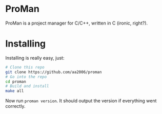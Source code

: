 # ProMan
ProMan is a project manager for C/C++, written in C (ironic, right?).

# Installing
Installing is really easy, just:
```bash
# Clone this repo
git clone https://github.com/aa2006/proman
# Go into the repo
cd proman
# Build and install
make all
```
Now run `proman version`. It should output the version if everything went correctly.